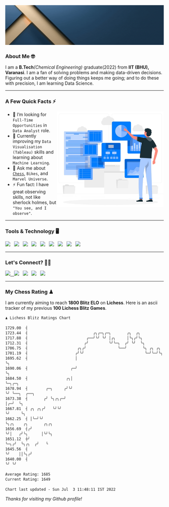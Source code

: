   <img src= "https://github.com/Laxman-Lakhan/Laxman-Lakhan/blob/master/Assets/Header.gif">

### About Me 🤓

I am a **B.Tech**_(Chemical Engineering)_ graduate(2022) from **IIT (BHU), Varanasi**. I am a fan of solving problems and making data-driven decisions. Figuring out a better way of doing things keeps me going; and to do these with precision, I am learning Data Science.

---

### A Few Quick Facts ⚡️
<img align="right" alt="Coding" width="340" src="https://github.com/Laxman-Lakhan/Laxman-Lakhan/blob/master/Assets/Data_Vector.jpg">   

- 🤝 I’m looking for `Full-Time Opportunities` in `Data Analyst` role.
- 📖 Currently improving my `Data Visualisation (Tableau)` skills and learning about `Machine Learning`.
- 💬 Ask me about [`Chess`](https://lichess.org/@/YourKingIsInDanger), `Bikes`, and `Marvel Universe`.
- ⚡️ Fun fact: I have great observing skills, not like sherlock holmes, but `"You see, and I observe"`.

---
### Tools & Technology 🖥

<img src="https://img.shields.io/badge/Python-white?logo=Python&logoColor=ColorName&style=ShieldStyle" /> &nbsp;
<img src="https://img.shields.io/badge/MySQL-white?logo=MySQL&logoColor=ColorName&style=ShieldStyle" /> &nbsp;
<img src="https://img.shields.io/badge/Tableau-white?logo=Tableau&logoColor=ColorName&style=ShieldStyle" /> &nbsp;
<img src="https://img.shields.io/badge/Advance Excel-white?logo=Microsoft+Excel&logoColor=196F3D&style=ShieldStyle" /> &nbsp;
<img src="https://img.shields.io/badge/Google Analytics-white?logo=Google+Analytics&logoColor=ColorName&style=ShieldStyle" /> &nbsp;
<img src="https://img.shields.io/badge/Jupyter-white?logo=Jupyter&logoColor=ColorName&style=ShieldStyle" /> &nbsp;
<img src="https://img.shields.io/badge/pandas-white?logo=Pandas&logoColor=000080&style=ShieldStyle" /> &nbsp;
<img src="https://img.shields.io/badge/numpy-white?logo=Numpy&logoColor=85C1E9&style=ShieldStyle" /> &nbsp;
<img src="https://img.shields.io/badge/scikit learn-white?logo=Scikit+Learn&logoColor=ColorName&style=ShieldStyle" /> &nbsp;



---

### Let's Connect? 🫳🏻

<a href="mailto:laxmansingh.lakhan@gmail.com"> <img src="https://img.icons8.com/fluent/48/000000/gmail.png" width="3.5%"/> &nbsp;
[<img src="https://img.icons8.com/color/48/000000/linkedin.png" width="3.5%"/>](https://www.linkedin.com/in/laxman-lakhan/)  &nbsp;
[<img src="https://img.icons8.com/fluent/48/000000/facebook-new.png" width="3.5%"/>](https://www.facebook.com/s.laxmanlakhan/)  &nbsp;
[<img src="https://img.icons8.com/fluent/48/000000/instagram-new.png" width="3.5%"/>](https://www.instagram.com/laxman.lakhan/)  &nbsp;
[<img src="https://img.icons8.com/color/48/000000/twitter.png" width="3.5%"/>](https://twitter.com/laxman__lakhan)  &nbsp;

 ---
  
### My Chess Rating ♟
  
I am currently aiming to reach **1800 Blitz ELO** on **Lichess**. Here is an ascii tracker of my previous **100 Lichess Blitz Games**.

  ```
  ♟︎ 𝙻𝚒𝚌𝚑𝚎𝚜𝚜 𝙱𝚕𝚒𝚝𝚣 𝚁𝚊𝚝𝚒𝚗𝚐𝚜 𝙲𝚑𝚊𝚛𝚝
  
 1729.00  ┤
 1723.44  ┤                             ╭╮╭─╮╭─╮       ╭╮  ╭╮
 1717.88  ┤                          ╭──╯╰╯ ╰╯ │╭╮     │╰╮╭╯╰╮
 1712.31  ┤                         ╭╯         ╰╯╰─╮  ╭╯ ╰╯  ╰╮
 1706.75  ┤                      ╭╮╭╯              ╰──╯       ╰╮ ╭╮ ╭╮
 1701.19  ┤                     ╭╯╰╯                           ╰─╯╰─╯╰╮
 1695.62  ┤                     │                                     ╰╮
 1690.06  ┤                   ╭─╯                                      ╰╮
 1684.50  ┤                 ╭╮│                                         ╰─╮╭─╮
 1678.94  ┤        ╭─╮     ╭╯╰╯                                           ╰╯ ╰──╮  ╭──╮
 1673.38  ┤       ╭╯ ╰╮╭╮╭─╯                                                    │╭─╯  ╰╮
 1667.81  ┤ ╭╮ ╭╮╭╯   ╰╯╰╯                                                      ╰╯     ╰╮
 1662.25  ┤ │╰─╯╰╯                                                                      ╰╮╭╮    ╭╮       ╭╮╭╮
 1656.69  ┤╭╯                                                                            ╰╯│   ╭╯╰╮      │╰╯╰╮
 1651.12  ┼╯                                                                               ╰─╮╭╯  ╰╮╭╮  ╭╯   ╰
 1645.56  ┤                                                                                  ╰╯    ││╰╮╭╯
 1640.00  ┤                                                                                        ╰╯ ╰╯ 

Average Rating: 1685
Current Rating: 1649

Chart last updated - Sun Jul  3 11:48:11 IST 2022  
  ```
  
  
*Thanks for visiting my Github profile!*
